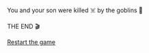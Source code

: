 You and your son were killed ☠️ by the goblins 👺

THE END 🎬

[Restart the game](../begin-journey.md)